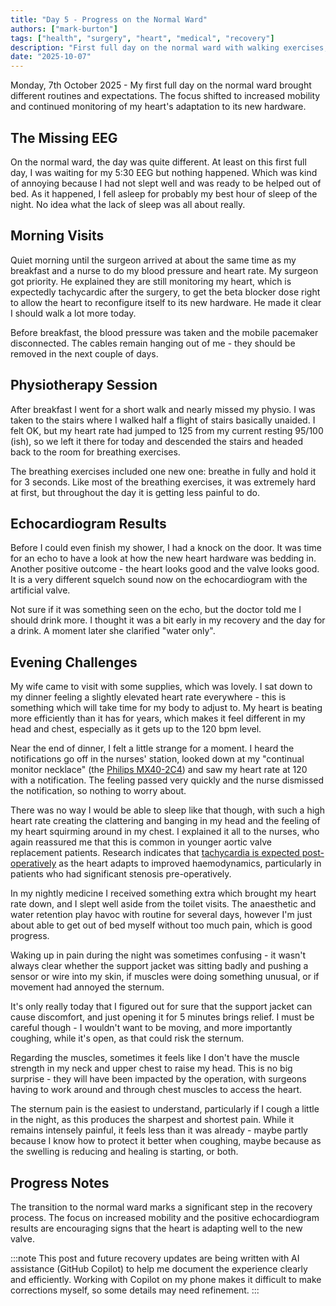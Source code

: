 ```yaml
---
title: "Day 5 - Progress on the Normal Ward"
authors: ["mark-burton"]
tags: ["health", "surgery", "heart", "medical", "recovery"]
description: "First full day on the normal ward with walking exercises, echo results, and adjusting to new routines."
date: "2025-10-07"
---
```


Monday, 7th October 2025 - My first full day on the normal ward brought different routines and expectations. The focus shifted to increased mobility and continued monitoring of my heart's adaptation to its new hardware.

<!--truncate-->

## The Missing EEG

On the normal ward, the day was quite different. At least on this first full day, I was waiting for my 5:30 EEG but nothing happened. Which was kind of annoying because I had not slept well and was ready to be helped out of bed. As it happened, I fell asleep for probably my best hour of sleep of the night. No idea what the lack of sleep was all about really.

## Morning Visits

Quiet morning until the surgeon arrived at about the same time as my breakfast and a nurse to do my blood pressure and heart rate. My surgeon got priority. He explained they are still monitoring my heart, which is expectedly tachycardic after the surgery, to get the beta blocker dose right to allow the heart to reconfigure itself to its new hardware. He made it clear I should walk a lot more today.

Before breakfast, the blood pressure was taken and the mobile pacemaker disconnected. The cables remain hanging out of me - they should be removed in the next couple of days.

## Physiotherapy Session

After breakfast I went for a short walk and nearly missed my physio. I was taken to the stairs where I walked half a flight of stairs basically unaided. I felt OK, but my heart rate had jumped to 125 from my current resting 95/100 (ish), so we left it there for today and descended the stairs and headed back to the room for breathing exercises.

The breathing exercises included one new one: breathe in fully and hold it for 3 seconds. Like most of the breathing exercises, it was extremely hard at first, but throughout the day it is getting less painful to do.

## Echocardiogram Results

Before I could even finish my shower, I had a knock on the door. It was time for an echo to have a look at how the new heart hardware was bedding in. Another positive outcome - the heart looks good and the valve looks good. It is a very different squelch sound now on the echocardiogram with the artificial valve.

Not sure if it was something seen on the echo, but the doctor told me I should drink more. I thought it was a bit early in my recovery and the day for a drink. A moment later she clarified "water only".

## Evening Challenges

My wife came to visit with some supplies, which was lovely. I sat down to my dinner feeling a slightly elevated heart rate everywhere - this is something which will take time for my body to adjust to. My heart is beating more efficiently than it has for years, which makes it feel different in my head and chest, especially as it gets up to the 120 bpm level.

Near the end of dinner, I felt a little strange for a moment. I heard the notifications go off in the nurses' station, looked down at my "continual monitor necklace" (the [Philips MX40-2C4](https://www.philips.co.uk/healthcare/product/HC865350/mx40-wearable-patient-monitor)) and saw my heart rate at 120 with a notification. The feeling passed very quickly and the nurse dismissed the notification, so nothing to worry about.

There was no way I would be able to sleep like that though, with such a high heart rate creating the clattering and banging in my head and the feeling of my heart squirming around in my chest. I explained it all to the nurses, who again reassured me that this is common in younger aortic valve replacement patients. Research indicates that [tachycardia is expected post-operatively](https://www.ncbi.nlm.nih.gov/pmc/articles/PMC6016582/) as the heart adapts to improved haemodynamics, particularly in patients who had significant stenosis pre-operatively.

In my nightly medicine I received something extra which brought my heart rate down, and I slept well aside from the toilet visits. The anaesthetic and water retention play havoc with routine for several days, however I'm just about able to get out of bed myself without too much pain, which is good progress.

Waking up in pain during the night was sometimes confusing - it wasn't always clear whether the support jacket was sitting badly and pushing a sensor or wire into my skin, if muscles were doing something unusual, or if movement had annoyed the sternum. 

It's only really today that I figured out for sure that the support jacket can cause discomfort, and just opening it for 5 minutes brings relief. I must be careful though - I wouldn't want to be moving, and more importantly coughing, while it's open, as that could risk the sternum.

Regarding the muscles, sometimes it feels like I don't have the muscle strength in my neck and upper chest to raise my head. This is no big surprise - they will have been impacted by the operation, with surgeons having to work around and through chest muscles to access the heart.

The sternum pain is the easiest to understand, particularly if I cough a little in the night, as this produces the sharpest and shortest pain. While it remains intensely painful, it feels less than it was already - maybe partly because I know how to protect it better when coughing, maybe because as the swelling is reducing and healing is starting, or both.

## Progress Notes

The transition to the normal ward marks a significant step in the recovery process. The focus on increased mobility and the positive echocardiogram results are encouraging signs that the heart is adapting well to the new valve.

:::note
This post and future recovery updates are being written with AI assistance (GitHub Copilot) to help me document the experience clearly and efficiently. Working with Copilot on my phone makes it difficult to make corrections myself, so some details may need refinement.
:::
